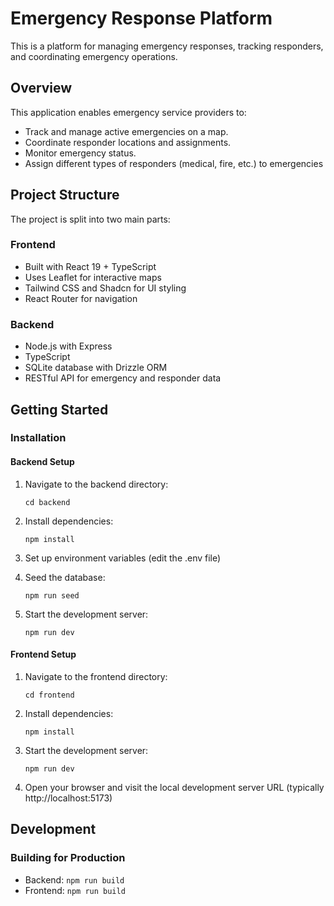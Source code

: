 # Emergency Response Platform

This is a platform for managing emergency responses, tracking responders, and coordinating emergency operations.

## Overview

This application enables emergency service providers to:
- Track and manage active emergencies on a map.
- Coordinate responder locations and assignments.
- Monitor emergency status.
- Assign different types of responders (medical, fire, etc.) to emergencies

## Project Structure

The project is split into two main parts:

### Frontend
- Built with React 19 + TypeScript
- Uses Leaflet for interactive maps
- Tailwind CSS and Shadcn for UI styling
- React Router for navigation

### Backend
- Node.js with Express
- TypeScript
- SQLite database with Drizzle ORM
- RESTful API for emergency and responder data


## Getting Started

### Installation

#### Backend Setup
1. Navigate to the backend directory:
   ```
   cd backend
   ```

2. Install dependencies:
   ```
   npm install
   ```

3. Set up environment variables (edit the .env file)

4. Seed the database:
   ```
   npm run seed
   ```

5. Start the development server:
   ```
   npm run dev
   ```

#### Frontend Setup
1. Navigate to the frontend directory:
   ```
   cd frontend
   ```

2. Install dependencies:
   ```
   npm install
   ```

3. Start the development server:
   ```
   npm run dev
   ```

4. Open your browser and visit the local development server URL (typically http://localhost:5173)

## Development

### Building for Production
- Backend: `npm run build`
- Frontend: `npm run build`


